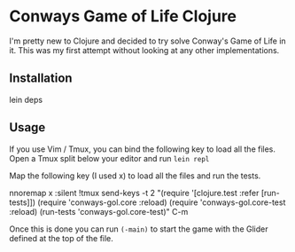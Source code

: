 # Conways Game of Life Clojure

I'm pretty new to Clojure and decided to try solve Conway's Game of Life in it.
This was my first attempt without looking at any other implementations.

## Installation

lein deps

## Usage

If you use Vim / Tmux, you can bind the following key to load all the files.
Open a Tmux split below your editor and run `lein repl`

Map the following key (I used x) to load all the files and run the tests.

nnoremap <leader>x :silent !tmux send-keys -t 2 "(require '[clojure.test :refer [run-tests]]) (require 'conways-gol.core :reload) (require 'conways-gol.core-test :reload) (run-tests 'conways-gol.core-test)" C-m<cr><cr>

Once this is done you can run
`(-main)` to start the game with the Glider defined at the top of the file.

